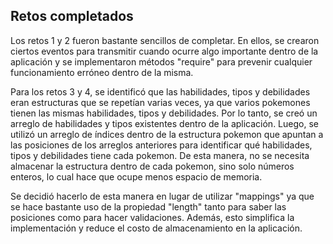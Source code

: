 <h2>Retos completados</h2>

Los retos 1 y 2 fueron bastante sencillos de completar. En ellos, se crearon ciertos eventos para transmitir cuando ocurre algo importante dentro de la aplicación y se implementaron métodos "require" para prevenir cualquier funcionamiento erróneo dentro de la misma.

Para los retos 3 y 4, se identificó que las habilidades, tipos y debilidades eran estructuras que se repetían varias veces, ya que varios pokemones tienen las mismas habilidades, tipos y debilidades. Por lo tanto, se creó un arreglo de habilidades y tipos existentes dentro de la aplicación. Luego, se utilizó un arreglo de índices dentro de la estructura pokemon que apuntan a las posiciones de los arreglos anteriores para identificar qué habilidades, tipos y debilidades tiene cada pokemon. De esta manera, no se necesita almacenar la estructura dentro de cada pokemon, sino solo números enteros, lo cual hace que ocupe menos espacio de memoria.

Se decidió hacerlo de esta manera en lugar de utilizar "mappings" ya que se hace bastante uso de la propiedad "length" tanto para saber las posiciones como para hacer validaciones. Además, esto simplifica la implementación y reduce el costo de almacenamiento en la aplicación.